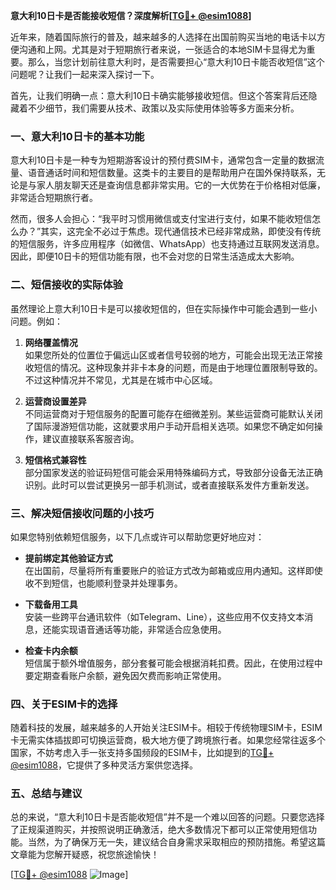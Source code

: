 **意大利10日卡是否能接收短信？深度解析[[TG💪+ @esim1088](https://t.me/s/esim1088)]**

近年来，随着国际旅行的普及，越来越多的人选择在出国前购买当地的电话卡以方便沟通和上网。尤其是对于短期旅行者来说，一张适合的本地SIM卡显得尤为重要。那么，当您计划前往意大利时，是否需要担心“意大利10日卡能否收短信”这个问题呢？让我们一起来深入探讨一下。

首先，让我们明确一点：意大利10日卡确实能够接收短信。但这个答案背后还隐藏着不少细节，我们需要从技术、政策以及实际使用体验等多方面来分析。

### **一、意大利10日卡的基本功能**

意大利10日卡是一种专为短期游客设计的预付费SIM卡，通常包含一定量的数据流量、语音通话时间和短信数量。这类卡的主要目的是帮助用户在国外保持联系，无论是与家人朋友聊天还是查询信息都非常实用。它的一大优势在于价格相对低廉，非常适合短期旅行者。

然而，很多人会担心：“我平时习惯用微信或支付宝进行支付，如果不能收短信怎么办？”其实，这完全不必过于焦虑。现代通信技术已经非常成熟，即使没有传统的短信服务，许多应用程序（如微信、WhatsApp）也支持通过互联网发送消息。因此，即便10日卡的短信功能有限，也不会对您的日常生活造成太大影响。

### **二、短信接收的实际体验**

虽然理论上意大利10日卡是可以接收短信的，但在实际操作中可能会遇到一些小问题。例如：

1. **网络覆盖情况**  
   如果您所处的位置位于偏远山区或者信号较弱的地方，可能会出现无法正常接收短信的情况。这种现象并非卡本身的问题，而是由于地理位置限制导致的。不过这种情况并不常见，尤其是在城市中心区域。

2. **运营商设置差异**  
   不同运营商对于短信服务的配置可能存在细微差别。某些运营商可能默认关闭了国际漫游短信功能，这就要求用户手动开启相关选项。如果您不确定如何操作，建议直接联系客服咨询。

3. **短信格式兼容性**  
   部分国家发送的验证码短信可能会采用特殊编码方式，导致部分设备无法正确识别。此时可以尝试更换另一部手机测试，或者直接联系发件方重新发送。

### **三、解决短信接收问题的小技巧**

如果您特别依赖短信服务，以下几点或许可以帮助您更好地应对：

- **提前绑定其他验证方式**  
  在出国前，尽量将所有重要账户的验证方式改为邮箱或应用内通知。这样即使收不到短信，也能顺利登录并处理事务。

- **下载备用工具**  
  安装一些跨平台通讯软件（如Telegram、Line），这些应用不仅支持文本消息，还能实现语音通话等功能，非常适合应急使用。

- **检查卡内余额**  
  短信属于额外增值服务，部分套餐可能会根据消耗扣费。因此，在使用过程中要定期查看账户余额，避免因欠费而影响正常使用。

### **四、关于ESIM卡的选择**

随着科技的发展，越来越多的人开始关注ESIM卡。相较于传统物理SIM卡，ESIM卡无需实体插拔即可切换运营商，极大地方便了跨境旅行者。如果您经常往返多个国家，不妨考虑入手一张支持多国频段的ESIM卡，比如提到的[TG💪+ @esim1088](https://t.me/s/esim1088)，它提供了多种灵活方案供您选择。

### **五、总结与建议**

总的来说，“意大利10日卡是否能收短信”并不是一个难以回答的问题。只要您选择了正规渠道购买，并按照说明正确激活，绝大多数情况下都可以正常使用短信功能。当然，为了确保万无一失，建议结合自身需求采取相应的预防措施。希望这篇文章能为您解开疑惑，祝您旅途愉快！

[[TG💪+ @esim1088](https://t.me/s/esim1088) ![Image](https://i.postimg.cc/4NQfJmqS/Snipaste-2025-05-13-00-14-12.png)]